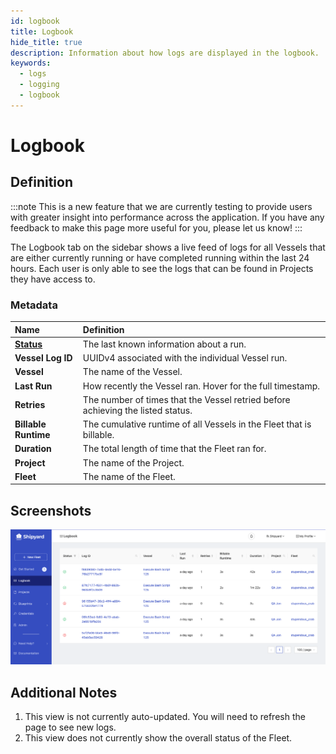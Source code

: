 ```yaml
---
id: logbook
title: Logbook
hide_title: true
description: Information about how logs are displayed in the logbook.
keywords:
  - logs
  - logging
  - logbook
---
```


# Logbook

## Definition

:::note
This is a new feature that we are currently testing to provide users with greater insight into performance across the application. If you have any feedback to make this page more useful for you, please let us know!
:::

The Logbook tab on the sidebar shows a live feed of logs for all Vessels that are either currently running or have completed running within the last 24 hours. Each user is only able to see the logs that can be found in Projects they have access to.


### Metadata

| Name                                                       | Definition                                                              |
| :--------------------------------------------------------- | :---------------------------------------------------------------------- |
| [**Status**](../other-functions/status.md) | The last known information about a run.                                 |
| **Vessel Log ID**                                                 | UUIDv4 associated with the individual Vessel run.                              |
| **Vessel**                                                 | The name of the Vessel.                              |
| **Last Run**                                                 | How recently the Vessel ran. Hover for the full timestamp.                              |
| **Retries**                                                 | The number of times that the Vessel retried before achieving the listed status.                             |
| **Billable Runtime**                                               | The cumulative runtime of all Vessels in the Fleet that is billable.                      |
| **Duration**                                               | The total length of time that the Fleet ran for.                       |
| **Project**                                                 | The name of the Project.                              |
| **Fleet**                                                 | The name of the Fleet.                              |


## Screenshots

![Logbook](../../.gitbook/assets/shipyard_2024_05_17_16_53_14.png)

## Additional Notes

1. This view is not currently auto-updated. You will need to refresh the page to see new logs.
2. This view does not currently show the overall status of the Fleet.
